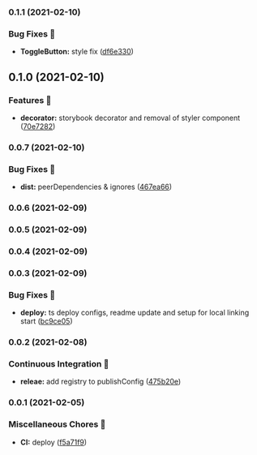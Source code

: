 ### 0.1.1 (2021-02-10)


### Bug Fixes 🐛

* **ToggleButton:** style fix ([df6e330](https://github.com/skore-io/skore-design/commit/df6e3305900f2b008cf1c8bdb063a39b46330505))

## 0.1.0 (2021-02-10)


### Features 🚀

* **decorator:** storybook decorator and removal of styler component ([70e7282](https://github.com/skore-io/skore-design/commit/70e7282702c9225d50b0f7a2a8aa506c57402e21))

### 0.0.7 (2021-02-10)


### Bug Fixes 🐛

* **dist:** peerDependencies & ignores ([467ea66](https://github.com/skore-io/skore-design/commit/467ea66d571255386066d17a9d106ec76ab127cf))

### 0.0.6 (2021-02-09)

### 0.0.5 (2021-02-09)

### 0.0.4 (2021-02-09)

### 0.0.3 (2021-02-09)


### Bug Fixes 🐛

* **deploy:** ts deploy configs, readme update and setup for local linking start ([bc9ce05](https://github.com/skore-io/skore-design/commit/bc9ce05a01b524af0ba3db21fccc688e30e60410))

### 0.0.2 (2021-02-08)


### Continuous Integration 🤖

* **releae:** add registry to publishConfig ([475b20e](https://github.com/skore-io/skore-design/commit/475b20e8c5fed64f7121f35a672c9e2f15f85121))

### 0.0.1 (2021-02-05)


### Miscellaneous Chores 🧰

* **CI:** deploy ([f5a71f9](https://github.com/skore-io/skore-design/commit/f5a71f9612358d4967838e30698ce66896bb2e95))

